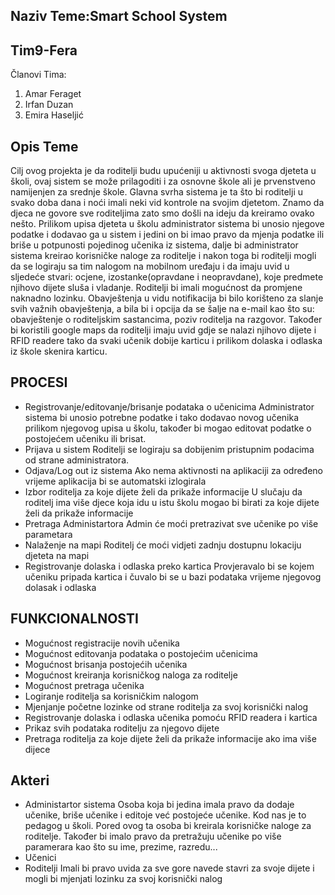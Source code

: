 ## Naziv Teme:Smart School System

## Tim9-Fera
Članovi Tima:
  1. Amar Feraget
  2. Irfan Duzan
  3. Emira Haseljić
  
## Opis Teme

Cilj ovog projekta je da roditelji budu upućeniji u aktivnosti svoga djeteta u školi, ovaj sistem se može prilagoditi i za osnovne škole ali je prvenstveno namijenjen za srednje škole. Glavna svrha sistema je ta što bi roditelji u svako doba dana i noći imali neki vid kontrole na svojim djetetom. Znamo da djeca ne govore sve roditeljima zato smo došli na ideju da kreiramo ovako nešto. Prilikom upisa djeteta u školu administrator sistema bi unosio njegove podatke i dodavao ga u sistem i jedini on bi imao pravo da mjenja podatke ili briše u potpunosti pojedinog učenika iz sistema, dalje bi administrator sistema kreirao korisničke naloge za roditelje i nakon toga bi roditelji mogli da se logiraju sa tim nalogom na mobilnom uređaju i da imaju uvid u sljedeće stvari: ocjene, izostanke(opravdane i neopravdane), koje predmete njihovo dijete sluša i vladanje. Roditelji bi imali mogućnost da promjene naknadno lozinku. Obavještenja u vidu notifikacija bi bilo korišteno za slanje svih važnih obavještenja, a bila bi i opcija da se šalje na e-mail kao što su: obavještenje o roditeljskim sastancima, poziv roditelja na razgovor. Također bi koristili google maps da roditelji imaju uvid gdje se nalazi njihovo dijete i RFID readere tako da svaki učenik dobije karticu i prilikom dolaska i odlaska iz škole skenira karticu. 

## PROCESI
* Registrovanje/editovanje/brisanje podataka o učenicima
Administrator sistema bi unosio potrebne podatke i tako dodavao novog učenika prilikom njegovog upisa u školu, također bi mogao editovat podatke o postojećem učeniku ili brisat.
* Prijava u sistem
Roditelji se logiraju sa dobijenim pristupnim podacima od strane administratora.
* Odjava/Log out iz sistema
Ako nema aktivnosti na aplikaciji za određeno vrijeme aplikacija bi se automatski izlogirala
* Izbor roditelja za koje dijete želi da prikaže informacije
U slučaju da roditelj ima više djece koja idu u istu školu mogao bi birati za koje dijete želi da prikaže informacije
* Pretraga Administartora
Admin će moći pretrazivat sve učenike po više parametara
* Nalaženje na mapi
Roditelj će moći vidjeti zadnju dostupnu lokaciju djeteta na mapi
* Registrovanje dolaska i odlaska preko kartica
Provjeravalo bi se kojem učeniku pripada kartica i čuvalo bi se u bazi podataka vrijeme njegovog dolasak i odlaska

## FUNKCIONALNOSTI
* Mogućnost registracije novih učenika 
* Mogućnost editovanja podataka o postojećim učenicima 
* Mogućnost  brisanja postojećih učenika 
* Mogućnost kreiranja korisničkog naloga za roditelje
* Mogućnost pretraga učenika 
* Logiranje roditelja sa korisničkim nalogom
* Mjenjanje početne lozinke od strane roditelja za svoj korisnički nalog
* Registrovanje dolaska i odlaska učenika pomoću RFID readera i kartica
* Prikaz svih podataka roditelju za njegovo dijete
* Pretraga roditelja za koje dijete želi da prikaže informacije ako ima više dijece

## Akteri
* Administartor sistema
Osoba koja bi jedina imala pravo da dodaje učenike, briše učenike i editoje već postojeće učenike. Kod nas je to pedagog u školi. Pored ovog ta osoba bi kreirala korisničke naloge za roditelje. Također bi imalo pravo da pretražuju učenike po više paramerara kao što su ime, prezime, razredu...
* Učenici
* Roditelji
Imali bi pravo uvida za sve gore navede stavri za svoje dijete i mogli bi mjenjati lozinku za svoj korisnički nalog
